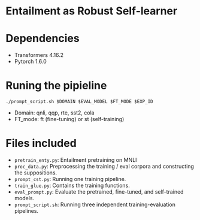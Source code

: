 # Entailment as Robust Self-learner

# Dependencies
- Transformers 4.16.2
- Pytorch 1.6.0

# Runing the pipieline
```
./prompt_script.sh $DOMAIN $EVAL_MODEL $FT_MODE $EXP_ID
```
- Domain: qnli, qqp, rte, sst2, cola
- FT_mode: ft (fine-tuning) or st (self-training)

# Files included
- `pretrain_enty.py`: Entailment pretraining on MNLI
- `proc_data.py`: Preprocessing the training / eval corpora and constructing the suppositions.
- `prompt_cst.py`: Running one training pipeline.
- `train_glue.py`: Contains the training functions.
- `eval_prompt.py`: Evaluate the pretrained, fine-tuned, and self-trained models.
- `prompt_script.sh`: Running three independent training-evaluation pipelines.